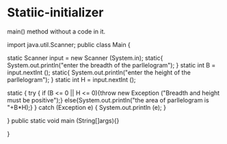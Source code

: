 # Statiic-initializer
main() method without a code in it.

import java.util.Scanner;
public class Main
{

  static Scanner input = new Scanner (System.in);
  static{
      System.out.println("enter the breadth of the parllelogram");
  }
  static int B = input.nextInt ();
  static{
      System.out.println("enter the height of the parllelogram");
  }
  static int H = input.nextInt ();

  static
  {
    try
    {
     if (B <= 0 || H <= 0){throw new Exception ("Breadth and height must be positive");}
	    else{System.out.println("the area of parllelogram is "+B*H);}
    }
    catch (Exception e)
    {
      System.out.println (e);
    }

  }
  public static void main (String[]args){}
  			
}
